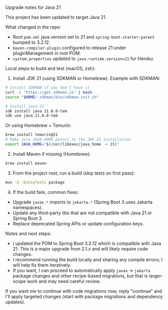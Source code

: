 Upgrade notes for Java 21

This project has been updated to target Java 21.

What changed in the repo:

- Root `pom.xml` java.version set to 21 and `spring-boot-starter-parent` bumped to 3.2.12.
- `maven-compiler-plugin` configured to release 21 under pluginManagement in root POM.
- `system.properties` updated to `java.runtime.version=21` for Heroku.

Local steps to build and test (macOS, zsh):

1) Install JDK 21 (using SDKMAN or Homebrew). Example with SDKMAN:

```bash
# Install SDKMAN if you don't have it
curl -s "https://get.sdkman.io" | bash
source "$HOME/.sdkman/bin/sdkman-init.sh"

# Install Java 21
sdk install java 21.0.0-tem
sdk use java 21.0.0-tem
```

Or using Homebrew + Temurin:

```bash
brew install temurin@21
# Make sure JAVA_HOME points to the JDK 21 installation
export JAVA_HOME="$(/usr/libexec/java_home -v 21)"
```

2) Install Maven if missing (Homebrew):

```bash
brew install maven
```

3) From the project root, run a build (skip tests on first pass):

```bash
mvn -U -DskipTests package
```

4) If the build fails, common fixes:
- Upgrade `javax.*` imports to `jakarta.*` (Spring Boot 3 uses Jakarta namespaces).
- Update any third-party libs that are not compatible with Java 21 or Spring Boot 3.
- Replace deprecated Spring APIs or update configuration keys.

Notes and next steps:

- I updated the POM to Spring Boot 3.2.12 which is compatible with Java 21. This is a major upgrade from 2.1.x and will likely require code changes.
- I recommend running the build locally and sharing any compile errors; I will help fix them iteratively.
- If you want, I can proceed to automatically apply `javax` -> `jakarta` package changes and other recipe-based migrations, but that is larger-scope work and may need careful review.

If you want me to continue with code migrations now, reply "continue" and I'll apply targeted changes (start with package migrations and dependency updates).